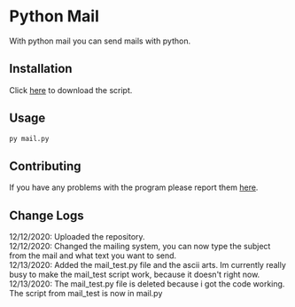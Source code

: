 # Python Mail

With python mail you can send mails with python.

## Installation

Click [here](https://github.com/JoepTM/Python-Mail/archive/main.zip) to download the script.

## Usage
```bash
py mail.py
```

## Contributing
If you have any problems with the program please report them [here](https://github.com/JoepTM/Python-Mail/issues).

## Change Logs
12/12/2020: Uploaded the repository.  
12/12/2020: Changed the mailing system, you can now type the subject from the mail and what text you want to send.  
12/13/2020: Added the mail_test.py file and the ascii arts. Im currently really busy to make the mail_test script work, because it doesn't right now.
12/13/2020: The mail_test.py file is deleted because i got the code working. The script from mail_test is now in mail.py
